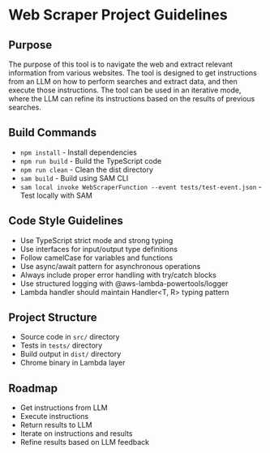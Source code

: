 # Web Scraper Project Guidelines

## Purpose

The purpose of this tool is to navigate the web and extract relevant information from various websites. The tool is designed to get instructions from an LLM on how to perform searches and extract data, and then execute those instructions. The tool can be used in an iterative mode, where the LLM can refine its instructions based on the results of previous searches.

## Build Commands

- `npm install` - Install dependencies
- `npm run build` - Build the TypeScript code
- `npm run clean` - Clean the dist directory
- `sam build` - Build using SAM CLI
- `sam local invoke WebScraperFunction --event tests/test-event.json` - Test locally with SAM

## Code Style Guidelines

- Use TypeScript strict mode and strong typing
- Use interfaces for input/output type definitions
- Follow camelCase for variables and functions
- Use async/await pattern for asynchronous operations
- Always include proper error handling with try/catch blocks
- Use structured logging with @aws-lambda-powertools/logger
- Lambda handler should maintain Handler<T, R> typing pattern

## Project Structure

- Source code in `src/` directory
- Tests in `tests/` directory
- Build output in `dist/` directory
- Chrome binary in Lambda layer

## Roadmap

- Get instructions from LLM
- Execute instructions
- Return results to LLM
- Iterate on instructions and results
- Refine results based on LLM feedback
